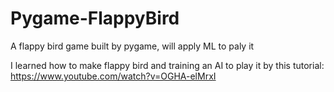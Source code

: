 # Pygame-FlappyBird
A flappy bird game built by pygame, will apply ML to paly it

I learned how to make flappy bird and training an AI to play it by this tutorial:
https://www.youtube.com/watch?v=OGHA-elMrxI
